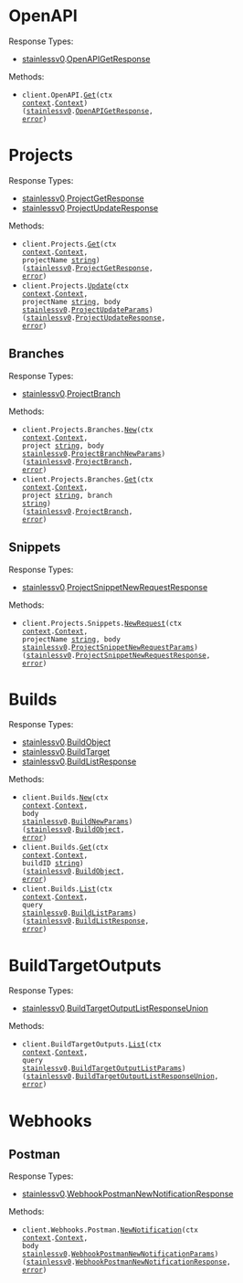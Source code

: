 # OpenAPI

Response Types:

- <a href="https://pkg.go.dev/github.com/stainless-api/stainless-api-go">stainlessv0</a>.<a href="https://pkg.go.dev/github.com/stainless-api/stainless-api-go#OpenAPIGetResponse">OpenAPIGetResponse</a>

Methods:

- <code title="get /v0/openapi">client.OpenAPI.<a href="https://pkg.go.dev/github.com/stainless-api/stainless-api-go#OpenAPIService.Get">Get</a>(ctx <a href="https://pkg.go.dev/context">context</a>.<a href="https://pkg.go.dev/context#Context">Context</a>) (<a href="https://pkg.go.dev/github.com/stainless-api/stainless-api-go">stainlessv0</a>.<a href="https://pkg.go.dev/github.com/stainless-api/stainless-api-go#OpenAPIGetResponse">OpenAPIGetResponse</a>, <a href="https://pkg.go.dev/builtin#error">error</a>)</code>

# Projects

Response Types:

- <a href="https://pkg.go.dev/github.com/stainless-api/stainless-api-go">stainlessv0</a>.<a href="https://pkg.go.dev/github.com/stainless-api/stainless-api-go#ProjectGetResponse">ProjectGetResponse</a>
- <a href="https://pkg.go.dev/github.com/stainless-api/stainless-api-go">stainlessv0</a>.<a href="https://pkg.go.dev/github.com/stainless-api/stainless-api-go#ProjectUpdateResponse">ProjectUpdateResponse</a>

Methods:

- <code title="get /v0/projects/{projectName}">client.Projects.<a href="https://pkg.go.dev/github.com/stainless-api/stainless-api-go#ProjectService.Get">Get</a>(ctx <a href="https://pkg.go.dev/context">context</a>.<a href="https://pkg.go.dev/context#Context">Context</a>, projectName <a href="https://pkg.go.dev/builtin#string">string</a>) (<a href="https://pkg.go.dev/github.com/stainless-api/stainless-api-go">stainlessv0</a>.<a href="https://pkg.go.dev/github.com/stainless-api/stainless-api-go#ProjectGetResponse">ProjectGetResponse</a>, <a href="https://pkg.go.dev/builtin#error">error</a>)</code>
- <code title="patch /v0/projects/{projectName}">client.Projects.<a href="https://pkg.go.dev/github.com/stainless-api/stainless-api-go#ProjectService.Update">Update</a>(ctx <a href="https://pkg.go.dev/context">context</a>.<a href="https://pkg.go.dev/context#Context">Context</a>, projectName <a href="https://pkg.go.dev/builtin#string">string</a>, body <a href="https://pkg.go.dev/github.com/stainless-api/stainless-api-go">stainlessv0</a>.<a href="https://pkg.go.dev/github.com/stainless-api/stainless-api-go#ProjectUpdateParams">ProjectUpdateParams</a>) (<a href="https://pkg.go.dev/github.com/stainless-api/stainless-api-go">stainlessv0</a>.<a href="https://pkg.go.dev/github.com/stainless-api/stainless-api-go#ProjectUpdateResponse">ProjectUpdateResponse</a>, <a href="https://pkg.go.dev/builtin#error">error</a>)</code>

## Branches

Response Types:

- <a href="https://pkg.go.dev/github.com/stainless-api/stainless-api-go">stainlessv0</a>.<a href="https://pkg.go.dev/github.com/stainless-api/stainless-api-go#ProjectBranch">ProjectBranch</a>

Methods:

- <code title="post /v0/projects/{project}/branches">client.Projects.Branches.<a href="https://pkg.go.dev/github.com/stainless-api/stainless-api-go#ProjectBranchService.New">New</a>(ctx <a href="https://pkg.go.dev/context">context</a>.<a href="https://pkg.go.dev/context#Context">Context</a>, project <a href="https://pkg.go.dev/builtin#string">string</a>, body <a href="https://pkg.go.dev/github.com/stainless-api/stainless-api-go">stainlessv0</a>.<a href="https://pkg.go.dev/github.com/stainless-api/stainless-api-go#ProjectBranchNewParams">ProjectBranchNewParams</a>) (<a href="https://pkg.go.dev/github.com/stainless-api/stainless-api-go">stainlessv0</a>.<a href="https://pkg.go.dev/github.com/stainless-api/stainless-api-go#ProjectBranch">ProjectBranch</a>, <a href="https://pkg.go.dev/builtin#error">error</a>)</code>
- <code title="get /v0/projects/{project}/branches/{branch}">client.Projects.Branches.<a href="https://pkg.go.dev/github.com/stainless-api/stainless-api-go#ProjectBranchService.Get">Get</a>(ctx <a href="https://pkg.go.dev/context">context</a>.<a href="https://pkg.go.dev/context#Context">Context</a>, project <a href="https://pkg.go.dev/builtin#string">string</a>, branch <a href="https://pkg.go.dev/builtin#string">string</a>) (<a href="https://pkg.go.dev/github.com/stainless-api/stainless-api-go">stainlessv0</a>.<a href="https://pkg.go.dev/github.com/stainless-api/stainless-api-go#ProjectBranch">ProjectBranch</a>, <a href="https://pkg.go.dev/builtin#error">error</a>)</code>

## Snippets

Response Types:

- <a href="https://pkg.go.dev/github.com/stainless-api/stainless-api-go">stainlessv0</a>.<a href="https://pkg.go.dev/github.com/stainless-api/stainless-api-go#ProjectSnippetNewRequestResponse">ProjectSnippetNewRequestResponse</a>

Methods:

- <code title="post /v0/projects/{projectName}/snippets/request">client.Projects.Snippets.<a href="https://pkg.go.dev/github.com/stainless-api/stainless-api-go#ProjectSnippetService.NewRequest">NewRequest</a>(ctx <a href="https://pkg.go.dev/context">context</a>.<a href="https://pkg.go.dev/context#Context">Context</a>, projectName <a href="https://pkg.go.dev/builtin#string">string</a>, body <a href="https://pkg.go.dev/github.com/stainless-api/stainless-api-go">stainlessv0</a>.<a href="https://pkg.go.dev/github.com/stainless-api/stainless-api-go#ProjectSnippetNewRequestParams">ProjectSnippetNewRequestParams</a>) (<a href="https://pkg.go.dev/github.com/stainless-api/stainless-api-go">stainlessv0</a>.<a href="https://pkg.go.dev/github.com/stainless-api/stainless-api-go#ProjectSnippetNewRequestResponse">ProjectSnippetNewRequestResponse</a>, <a href="https://pkg.go.dev/builtin#error">error</a>)</code>

# Builds

Response Types:

- <a href="https://pkg.go.dev/github.com/stainless-api/stainless-api-go">stainlessv0</a>.<a href="https://pkg.go.dev/github.com/stainless-api/stainless-api-go#BuildObject">BuildObject</a>
- <a href="https://pkg.go.dev/github.com/stainless-api/stainless-api-go">stainlessv0</a>.<a href="https://pkg.go.dev/github.com/stainless-api/stainless-api-go#BuildTarget">BuildTarget</a>
- <a href="https://pkg.go.dev/github.com/stainless-api/stainless-api-go">stainlessv0</a>.<a href="https://pkg.go.dev/github.com/stainless-api/stainless-api-go#BuildListResponse">BuildListResponse</a>

Methods:

- <code title="post /v0/builds">client.Builds.<a href="https://pkg.go.dev/github.com/stainless-api/stainless-api-go#BuildService.New">New</a>(ctx <a href="https://pkg.go.dev/context">context</a>.<a href="https://pkg.go.dev/context#Context">Context</a>, body <a href="https://pkg.go.dev/github.com/stainless-api/stainless-api-go">stainlessv0</a>.<a href="https://pkg.go.dev/github.com/stainless-api/stainless-api-go#BuildNewParams">BuildNewParams</a>) (<a href="https://pkg.go.dev/github.com/stainless-api/stainless-api-go">stainlessv0</a>.<a href="https://pkg.go.dev/github.com/stainless-api/stainless-api-go#BuildObject">BuildObject</a>, <a href="https://pkg.go.dev/builtin#error">error</a>)</code>
- <code title="get /v0/builds/{buildId}">client.Builds.<a href="https://pkg.go.dev/github.com/stainless-api/stainless-api-go#BuildService.Get">Get</a>(ctx <a href="https://pkg.go.dev/context">context</a>.<a href="https://pkg.go.dev/context#Context">Context</a>, buildID <a href="https://pkg.go.dev/builtin#string">string</a>) (<a href="https://pkg.go.dev/github.com/stainless-api/stainless-api-go">stainlessv0</a>.<a href="https://pkg.go.dev/github.com/stainless-api/stainless-api-go#BuildObject">BuildObject</a>, <a href="https://pkg.go.dev/builtin#error">error</a>)</code>
- <code title="get /v0/builds">client.Builds.<a href="https://pkg.go.dev/github.com/stainless-api/stainless-api-go#BuildService.List">List</a>(ctx <a href="https://pkg.go.dev/context">context</a>.<a href="https://pkg.go.dev/context#Context">Context</a>, query <a href="https://pkg.go.dev/github.com/stainless-api/stainless-api-go">stainlessv0</a>.<a href="https://pkg.go.dev/github.com/stainless-api/stainless-api-go#BuildListParams">BuildListParams</a>) (<a href="https://pkg.go.dev/github.com/stainless-api/stainless-api-go">stainlessv0</a>.<a href="https://pkg.go.dev/github.com/stainless-api/stainless-api-go#BuildListResponse">BuildListResponse</a>, <a href="https://pkg.go.dev/builtin#error">error</a>)</code>

# BuildTargetOutputs

Response Types:

- <a href="https://pkg.go.dev/github.com/stainless-api/stainless-api-go">stainlessv0</a>.<a href="https://pkg.go.dev/github.com/stainless-api/stainless-api-go#BuildTargetOutputListResponseUnion">BuildTargetOutputListResponseUnion</a>

Methods:

- <code title="get /v0/build_target_outputs">client.BuildTargetOutputs.<a href="https://pkg.go.dev/github.com/stainless-api/stainless-api-go#BuildTargetOutputService.List">List</a>(ctx <a href="https://pkg.go.dev/context">context</a>.<a href="https://pkg.go.dev/context#Context">Context</a>, query <a href="https://pkg.go.dev/github.com/stainless-api/stainless-api-go">stainlessv0</a>.<a href="https://pkg.go.dev/github.com/stainless-api/stainless-api-go#BuildTargetOutputListParams">BuildTargetOutputListParams</a>) (<a href="https://pkg.go.dev/github.com/stainless-api/stainless-api-go">stainlessv0</a>.<a href="https://pkg.go.dev/github.com/stainless-api/stainless-api-go#BuildTargetOutputListResponseUnion">BuildTargetOutputListResponseUnion</a>, <a href="https://pkg.go.dev/builtin#error">error</a>)</code>

# Webhooks

## Postman

Response Types:

- <a href="https://pkg.go.dev/github.com/stainless-api/stainless-api-go">stainlessv0</a>.<a href="https://pkg.go.dev/github.com/stainless-api/stainless-api-go#WebhookPostmanNewNotificationResponse">WebhookPostmanNewNotificationResponse</a>

Methods:

- <code title="post /v0/webhooks/postman/notifications">client.Webhooks.Postman.<a href="https://pkg.go.dev/github.com/stainless-api/stainless-api-go#WebhookPostmanService.NewNotification">NewNotification</a>(ctx <a href="https://pkg.go.dev/context">context</a>.<a href="https://pkg.go.dev/context#Context">Context</a>, body <a href="https://pkg.go.dev/github.com/stainless-api/stainless-api-go">stainlessv0</a>.<a href="https://pkg.go.dev/github.com/stainless-api/stainless-api-go#WebhookPostmanNewNotificationParams">WebhookPostmanNewNotificationParams</a>) (<a href="https://pkg.go.dev/github.com/stainless-api/stainless-api-go">stainlessv0</a>.<a href="https://pkg.go.dev/github.com/stainless-api/stainless-api-go#WebhookPostmanNewNotificationResponse">WebhookPostmanNewNotificationResponse</a>, <a href="https://pkg.go.dev/builtin#error">error</a>)</code>
